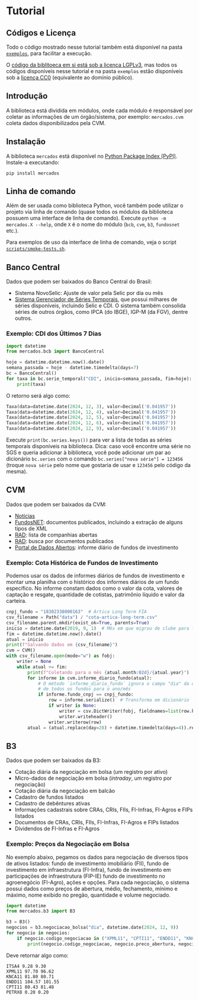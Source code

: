 # Tutorial

## Códigos e Licença

Todo o código mostrado nesse tutorial também está disponível na pasta
[`exemplos`](https://github.com/PythonicCafe/mercados/blob/develop/exemplos), para facilitar a execução.

O [código da biblitoeca em si está sob a licença
LGPLv3](https://github.com/PythonicCafe/mercados/tree/develop?tab=readme-ov-file#licen%C3%A7a), mas todos os códigos
disponíveis nesse tutorial e na pasta `exemplos` estão disponíveis sob a [licença
CC0](https://creativecommons.org/public-domain/cc0/) (equivalente ao domínio público).

## Introdução

A biblioteca está dividida em módulos, onde cada módulo é responsável por coletar as informações de um órgão/sistema,
por exemplo: `mercados.cvm` coleta dados disponibilizados pela CVM.

## Instalação

A biblioteca `mercados` está disponível no [Python Package Index (PyPI)](https://pypi.org/). Instale-a executando:

```shell
pip install mercados
```

## Linha de comando

Além de ser usada como biblioteca Python, você também pode utilizar o projeto via linha de comando (quase todos os
módulos da biblioteca possuem uma interface de linha de comando). Execute `python -m mercados.X --help`, onde `X` é o
nome do módulo (`bcb`, `cvm`, `b3`, `fundosnet` etc.).

Para exemplos de uso da interface de linha de comando, veja o script
[`scripts/smoke-tests.sh`](https://github.com/PythonicCafe/mercados/blob/develop/scripts/smoke-test.sh).


## Banco Central

Dados que podem ser baixados do Banco Central do Brasil:
- Sistema NovoSelic: Ajuste de valor pela Selic por dia ou mês
- [Sistema Gerenciador de Séries
  Temporais](https://www3.bcb.gov.br/sgspub/localizarseries/localizarSeries.do?method=prepararTelaLocalizarSeries), que
  possui milhares de séries disponíveis, incluindo Selic e CDI. O sistema também consolida séries de outros órgãos,
  como IPCA (do IBGE), IGP-M (da FGV), dentre outros.

### Exemplo: CDI dos Últimos 7 Dias

```python
import datetime
from mercados.bcb import BancoCentral

hoje = datetime.datetime.now().date()
semana_passada = hoje - datetime.timedelta(days=7)
bc = BancoCentral()
for taxa in bc.serie_temporal("CDI", inicio=semana_passada, fim=hoje):
    print(taxa)
```

O retorno será algo como:

```python
Taxa(data=datetime.date(2024, 12, 3), valor=Decimal('0.041957'))
Taxa(data=datetime.date(2024, 12, 4), valor=Decimal('0.041957'))
Taxa(data=datetime.date(2024, 12, 5), valor=Decimal('0.041957'))
Taxa(data=datetime.date(2024, 12, 6), valor=Decimal('0.041957'))
Taxa(data=datetime.date(2024, 12, 9), valor=Decimal('0.041957'))
```

Execute `print(bc.series.keys())` para ver a lista de todas as séries temporais disponíveis na biblioteca. Dica: caso
você encontre uma série no SGS e queria adicionar à biblioteca, você pode adicionar um par ao dicionário `bc.series`
com o comando `bc.series["nova série"] = 123456` (troque `nova série` pelo nome que gostaria de usar e `123456` pelo
código da mesma).


## CVM

Dados que podem ser baixados da CVM:

- [Notícias](https://www.gov.br/cvm/pt-br/assuntos/noticias)
- [FundosNET](https://fnet.bmfbovespa.com.br/fnet/publico/abrirGerenciadorDocumentosCVM): documentos publicados,
  incluindo a extração de alguns tipos de XML
- [RAD](https://www.rad.cvm.gov.br/ENET/frmConsultaExternaCVM.aspx): lista de companhias abertas
- [RAD](https://www.rad.cvm.gov.br/ENET/frmConsultaExternaCVM.aspx): busca por documentos publicados
- [Portal de Dados Abertos](https://dados.cvm.gov.br/): informe diário de fundos de investimento


### Exemplo: Cota Histórica de Fundos de Investimento

Podemos usar os dados de informes diários de fundos de investimento e montar uma planilha com o histórico dos informes
diários de um fundo específico. No informe constam dados como o valor da cota, valores de captação e resgate,
quantidade de cotistas, patrimônio líquido e valor da carteira.


```python
cnpj_fundo = "18302338000163"  # Ártica Long Term FIA
csv_filename = Path("data") / "cota-artica-long-term.csv"
csv_filename.parent.mkdir(exist_ok=True, parents=True)
inicio = datetime.date(2019, 9, 1)  # Mês em que migrou de clube para fundo (dados de clube não ficam disponíveis)
fim = datetime.datetime.now().date()
atual = inicio
print(f"Salvando dados em {csv_filename}")
cvm = CVM()
with csv_filename.open(mode="w") as fobj:
    writer = None
    while atual <= fim:
        print(f"Coletando para o mês {atual.month:02d}/{atual.year}")
        for informe in cvm.informe_diario_fundo(atual):
            # O método `informe_diario_fundo` ignora o campo "dia" da data passada e retorna todos os informes diários
            # de todos os fundos para o ano/mês
            if informe.fundo_cnpj == cnpj_fundo:
                row = informe.serialize()  # Transforma em dicionário
                if writer is None:
                    writer = csv.DictWriter(fobj, fieldnames=list(row.keys()))
                    writer.writeheader()
                writer.writerow(row)
        atual = (atual.replace(day=28) + datetime.timedelta(days=4)).replace(day=1)  # Próximo mês
```


## B3

Dados que podem ser baixados da B3:
- Cotação diária da negociação em bolsa (um registro por ativo)
- Micro-dados de negociação em bolsa (*intraday*, um registro por negociação)
- Cotação diária da negociação em balcão
- Cadastro de fundos listados
- Cadastro de debêntures ativas
- Informações cadastrais sobre CRAs, CRIs, FIIs, FI-Infras, FI-Agros e FIPs listados
- Documentos de CRAs, CRIs, FIIs, FI-Infras, FI-Agros e FIPs listados
- Dividendos de FI-Infras e FI-Agros

### Exemplo: Preços da Negociação em Bolsa

No exemplo abaixo, pegamos os dados para negociação de diversos tipos de ativos listados: fundo de investimento
imobiliário (FII), fundo de investimento em infraestrutura (FI-Infra), fundo de investimento em participações de
infraestrutura (FIP-IE) fundo de investimento no agroenegócio (FI-Agro), ações e opções. Para cada negociação, o
sistema possui dados como preços de abertura, médio, fechamento, mínimo e máximo, nome exibido no pregão, quantidade e
volume negociado.

```python
import datetime
from mercados.b3 import B3

b3 = B3()
negocios = b3.negociacao_bolsa("dia", datetime.date(2024, 12, 9))
for negocio in negocios:
    if negocio.codigo_negociacao in ("XPML11", "CPTI11", "ENDD11", "KNCA11", "ITSA4", "PETRX8"):
        print(negocio.codigo_negociacao, negocio.preco_abertura, negocio.preco_ultimo)
```

Deve retornar algo como:

```
ITSA4 9.28 9.30
XPML11 97.70 96.62
KNCA11 81.80 80.71
ENDD11 104.57 101.55
CPTI11 80.43 81.48
PETRX8 0.20 0.20
```
